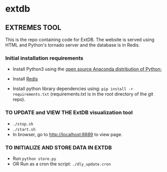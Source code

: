 # extdb

## EXTREMES TOOL ##

This is the repo containing code for ExtDB. The website is served using HTML and Python's tornado server and the database is in Redis.

### Initial installation requirements

+ Install Python3 using the [open source Anaconda distribution of Python:](https://www.anaconda.com/distribution/#download-section)

+ Install [Redis](https://redis.io)

+ Install python library dependencies using: ```pip install -r requirements.txt``` (requirements.txt is in the root directory of the git repo).

### TO UPDATE and VIEW THE ExtDB visualization tool ###

+ ```./stop.sh```
+ ```./start.sh```
+ In browser, go to <http://localhost:8889> to view page. 

### TO INITIALIZE AND STORE DATA IN EXTDB ###

+ Run ```python store.py```
+ OR Run as a cron the script: ```./dly_update.cron```
